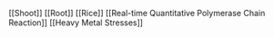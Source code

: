 [[Shoot]]
[[Root]]
[[Rice]]
[[Real-time Quantitative Polymerase Chain Reaction]]
[[Heavy Metal Stresses]]
